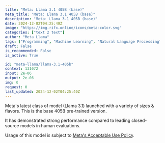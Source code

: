 ```yaml
---
title: "Meta: Llama 3.1 405B (base)"
meta_title: "Meta: Llama 3.1 405B (base)"
description: "Meta: Llama 3.1 405B (base)"
date: 2024-12-02T04:25:40Z
image: "https://img.rifx.online/icons/meta-color.svg"
categories: ["text 2 text"]
author: "Meta Llama"
tags: ["Programming", "Machine Learning", "Natural Language Processing", "Generative AI", "Ethics"]
draft: False
is_recommended: False
is_active: True

id: "meta-llama/llama-3.1-405b"
context: 131072
input: 2e-06
output: 2e-06
img: 0
request: 0
last_updated: 2024-12-02T04:25:40Z
---
```


Meta's latest class of model (Llama 3.1) launched with a variety of sizes & flavors. This is the base 405B pre-trained version.

It has demonstrated strong performance compared to leading closed-source models in human evaluations.

Usage of this model is subject to [Meta's Acceptable Use Policy](https://www.llama.com/llama3/use-policy/).

